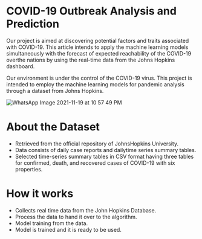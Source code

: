 # COVID-19 Outbreak Analysis and Prediction

Our project is aimed at discovering potential factors and traits associated with COVID-19. This article intends to apply the machine learning models simultaneously with the forecast of expected reachability of the COVID-19 overthe nations by using the real-time data from the Johns Hopkins dashboard.

Our environment is under the control of the COVID-19 virus. This project is intended to employ the machine learning models for pandemic analysis through a dataset from Johns Hopkins. 

![WhatsApp Image 2021-11-19 at 10 57 49 PM](https://user-images.githubusercontent.com/81618576/144496053-23a8df50-8525-439a-acd1-dbaf05c01460.jpeg)

# About the Dataset

- Retrieved from the official repository of JohnsHopkins University.
- Data consists of daily case reports and dailytime series summary tables.
- Selected time-series summary tables in CSV format having three tables for confirmed, death, and recovered cases of COVID-19 with six properties.

# How it works

- Collects real time data from the John Hopkins Database. 
- Process the data to hand it over to the algorithm.
- Model training from the data.
- Model is trained and it is ready to be used.



